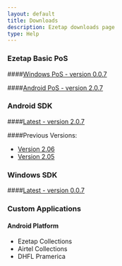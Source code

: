```yaml
---
layout: default
title: Downloads
description: Ezetap downloads page
type: Help
---
```


### Ezetap Basic PoS 

####[Windows PoS - version 0.0.7]({{site.download_url}}/basic-pos/windows/ezetap_pos_windows_0_0_7.exe)

####[Android PoS - version 2.0.7]({{site.download_url}}/basic-pos/android/ezetap_pos_android_2_0_7.apk)

### Android SDK

####[Latest - version 2.0.7]({{site.download_url}}/client-sdk/android/ezetap_sdk_android_2_0_7.zip)

####Previous Versions:
* [Version 2.06]({{site.download_url}}/client-sdk/android/ezetap_sdk_android_2_0_6.zip)
* [Version 2.05]({{site.download_url}}/client-sdk/android/ezetap_sdk_android_2_0_5.zip)

### Windows SDK

####[Latest - version 0.0.7]({{site.download_url}}/client-sdk/windows/ezetap_sdk_windows_0_0_7.zip)

### Custom Applications 	

#### Android Platform
* Ezetap Collections 
* Airtel Collections
* DHFL Pramerica
